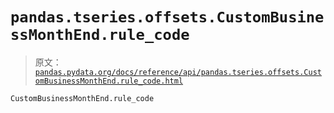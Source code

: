 # `pandas.tseries.offsets.CustomBusinessMonthEnd.rule_code`

> 原文：[`pandas.pydata.org/docs/reference/api/pandas.tseries.offsets.CustomBusinessMonthEnd.rule_code.html`](https://pandas.pydata.org/docs/reference/api/pandas.tseries.offsets.CustomBusinessMonthEnd.rule_code.html)

```py
CustomBusinessMonthEnd.rule_code
```
